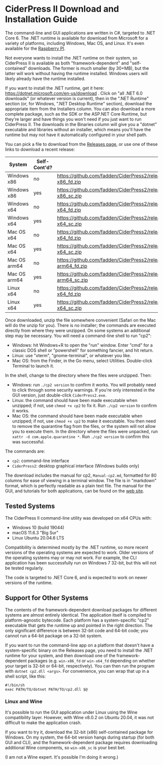 # CiderPress II Download and Installation Guide #

The command-line and GUI applications are written in C#, targeted to .NET Core 6.  The .NET
runtime is available for download from Microsoft for a variety of platforms, including Windows,
Mac OS, and Linux.  It's even available for the
[Raspberry PI](https://learn.microsoft.com/en-us/dotnet/iot/deployment).

Not everyone wants to install the .NET runtime on their system, so CiderPress II is available
as both "framework-dependent" and "self-contained" downloads.  The former is much smaller
(by 30+MB), but the latter will work without having the runtime installed.  Windows users
will likely already have the runtime installed.

If you want to install the .NET runtime, get it here: https://dotnet.microsoft.com/en-us/download .
Click on "all .NET 6.0 downloads" (or whatever version is current), then in the
".NET Runtime" section (or, for Windows, ".NET Desktop Runtime" section), download the
appropriate item from the Installers column.  You can also download a more complete package,
such as the SDK or the ASP.NET Core Runtime, but they're larger and have things you won't need
if you just want to run CiderPress II.  The downloads in the Binaries column will give you a
"dotnet" executable and libraries without an installer, which means you'll have the runtime
but may not have it automatically configured in your shell path.

You can pick a file to download from the [Releases page](https://github.com/fadden/ciderpress2/releases),
or use one of these links to download a recent release:

System        | Self-Cont'd? | Link
------------- | ------------ | ----
Windows x86   | no           | https://github.com/fadden/CiderPress2/releases/download/v${VERSION}/cp2_${PKG_VERSION}_win-x86_fd.zip
Windows x86   | yes          | https://github.com/fadden/CiderPress2/releases/download/v${VERSION}/cp2_${PKG_VERSION}_win-x86_sc.zip
Windows x64   | no           | https://github.com/fadden/CiderPress2/releases/download/v${VERSION}/cp2_${PKG_VERSION}_win-x64_fd.zip
Windows x64   | yes          | https://github.com/fadden/CiderPress2/releases/download/v${VERSION}/cp2_${PKG_VERSION}_win-x64_sc.zip
Mac OS x64    | no           | https://github.com/fadden/CiderPress2/releases/download/v${VERSION}/cp2_${PKG_VERSION}_osx-x64_fd.zip
Mac OS x64    | yes          | https://github.com/fadden/CiderPress2/releases/download/v${VERSION}/cp2_${PKG_VERSION}_osx-x64_sc.zip
Mac OS arm64  | no           | https://github.com/fadden/CiderPress2/releases/download/v${VERSION}/cp2_${PKG_VERSION}_osx-arm64_fd.zip
Mac OS arm64  | yes          | https://github.com/fadden/CiderPress2/releases/download/v${VERSION}/cp2_${PKG_VERSION}_osx-arm64_sc.zip
Linux x64     | no           | https://github.com/fadden/CiderPress2/releases/download/v${VERSION}/cp2_${PKG_VERSION}_linux-x64_fd.zip
Linux x64     | yes          | https://github.com/fadden/CiderPress2/releases/download/v${VERSION}/cp2_${PKG_VERSION}_linux-x64_sc.zip

Once downloaded, unzip the file somewhere convenient (Safari on the Mac will do the unzip
for you).  There is no installer; the commands are executed directly from where they were unzipped.
On some systems an additional step may be necessary.  You will need a command-line shell to
run "cp2":

 - Windows: hit Windows+R to open the "run" window.  Enter "cmd" for a classic DOS shell or
   "powershell" for something fancier, and hit return.
 - Linux: use "xterm", "gnome-terminal", or whatever you like.
 - Mac OS: from the Finder, in the Go menu, select Utilities.  Double-click Terminal to launch it.

In the shell, change to the directory where the files were unzipped.  Then:

 - Windows: run `./cp2 version` to confirm it works.  You will probably need to click through some
   security warnings.  If you're only interested in the GUI version, just double-click
   `CiderPress2.exe`.
 - Linux: the command should have been made executable when unzipped; if not, use `chmod +x cp2`
   to fix it.  Run `./cp2 version` to confirm it works.
 - Mac OS: the command should have been made executable when unzipped; if not, use `chmod +x cp2`
   to make it executable.  You then need to remove the quarantine flag from the files, or the
   system will not allow you to execute them.  In the directory where the files were unpacked, run
   `xattr -d com.apple.quarantine *`.  Run `./cp2 version` to confirm this was successful.

The commands are:

 - `cp2`: command-line interface
 - `CiderPress2`: desktop graphical interface (Windows builds only)

The download includes the manual for cp2, `Manual-cp2.md`, formatted for 80 columns for ease
of viewing in a terminal window.  The file is in "markdown" format, which is perfectly readable
as a plain text file.  The manual for the GUI, and tutorials for both applications, can
be found on the [web site](https://ciderpress2.com/).

## Tested Systems ##

The CiderPress II command-line utility was developed on x64 CPUs with:

 - Windows 10 (build 19044)
 - macOS 11.6.3 "Big Sur"
 - Linux Ubuntu 20.04.6 LTS

Compatibility is determined mostly by the .NET runtime, so more recent versions of the operating
systems are expected to work.  Older versions of the operating systems may or may not work.  For
example, the CLI application has been successfully run on Windows 7 32-bit, but this will not be
tested regularly.

The code is targeted to .NET Core 6, and is expected to work on newer versions of the runtime.

## Support for Other Systems ##

The contents of the framework-dependent download packages for different systems are almost
entirely identical.  The application itself is compiled to platform-agnostic bytecode.  Each
platform has a system-specific "cp2" executable that gets the runtime up and pointed in the
right direction.  The only significant difference is between 32-bit code and 64-bit code; you
cannot run a 64-bit package on a 32-bit system.

If you want to run the command-line app on a platform that doesn't have a system-specific
binary on the Releases page, you need to install the .NET runtime for your system, and then
download one of the framework-dependent packages (e.g. `win-x86_fd` or `win-x64_fd` depending
on whether your target is 32-bit or 64-bit, respectively).  You can then run the program with
`dotnet cp2.dll <args>`.  For convenience, you can wrap that up in a shell script, like this:

    #!/bin/sh
    exec PATH/TO/dotnet PATH/TO/cp2.dll $@

### Linux and Wine ###

It's possible to run the GUI application under Linux using the Wine compatibility layer.
However, with Wine v8.0.2 on Ubuntu 20.04, it was not difficult to make the application crash.

If you want to try it, download the 32-bit (x86) self-contained package for Windows.  On my
system, the 64-bit version hangs during startup (for both GUI and CLI), and the framework-dependent
package requires downloading additional Wine components, so `win-x86_sc` is your best bet.

(I am not a Wine expert.  It's possible I'm doing it wrong.)
